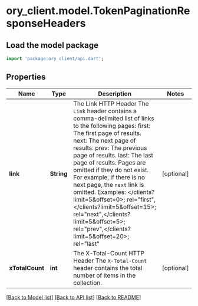 # ory_client.model.TokenPaginationResponseHeaders

## Load the model package
```dart
import 'package:ory_client/api.dart';
```

## Properties
Name | Type | Description | Notes
------------ | ------------- | ------------- | -------------
**link** | **String** | The Link HTTP Header  The `Link` header contains a comma-delimited list of links to the following pages:  first: The first page of results. next: The next page of results. prev: The previous page of results. last: The last page of results.  Pages are omitted if they do not exist. For example, if there is no next page, the `next` link is omitted. Examples:  </clients?limit=5&offset=0>; rel=\"first\",</clients?limit=5&offset=15>; rel=\"next\",</clients?limit=5&offset=5>; rel=\"prev\",</clients?limit=5&offset=20>; rel=\"last\" | [optional] 
**xTotalCount** | **int** | The X-Total-Count HTTP Header  The `X-Total-Count` header contains the total number of items in the collection. | [optional] 

[[Back to Model list]](../README.md#documentation-for-models) [[Back to API list]](../README.md#documentation-for-api-endpoints) [[Back to README]](../README.md)


